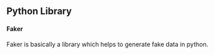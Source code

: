 ## Python Library

#### Faker

Faker is basically a library which helps to generate fake data in python. 
